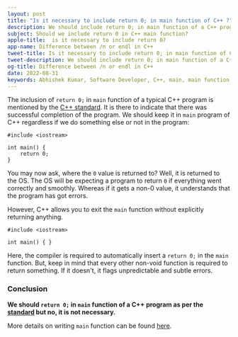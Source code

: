 ```yaml
---
layout: post
title: "Is it necessary to include return 0; in main function of C++ ?"
description: We should include return 0; in main function of a C++ program as per the standard but no, it is not necessary.
subject: Should we include return 0 in C++ main function?
apple-title:  is it necessary to include return 0?
app-name: Difference between /n or endl in C++
tweet-title: Is it necessary to include return 0; in main function of C++ ?
tweet-description: We should include return 0; in main function of a C++ program as per the standard but no, it is not necessary.
og-title: Difference between /n or endl in C++
date: 2022-08-31
keywords: Abhishek Kumar, Software Developer, C++, main, main function, return 0, necessity
---
```


The inclusion of `return 0;` in `main` function of a typical C++ program is mentioned by the [C++ standard](https://isocpp.org/std/the-standard). It is there to indicate that there was successful completion of the program.
We should keep it in `main` program of C++ regardless if we do something else or not in the program:

```
#include <iostream>

int main() {
	return 0;
}
```

You may now ask, where the `0` value is returned to? Well, it is returned to the OS. The OS will be expecting a program to return `0` if everything went correctly and smoothly. Whereas if it gets a non-0 value, it understands that the program has got errors.

However, C++ allows you to exit the `main` function without explicitly returning anything. 

```
#include <iostream>

int main() { }
```

Here, the compiler is required to automatically insert a `return 0;` in the `main` function.  But, keep in mind that every other non-void function is required to return something. If it doesn't, it flags unpredictable and subtle errors.

### Conclusion

**We should `return 0;` in `main` function of a C++ program as per the [standard](https://isocpp.org/std/the-standard) but no, it is not necessary.**

More details on writing `main` function can be found [here](https://mr-kumar-abhishek.github.io/blog/2020/04/11/overview-of-main-function-in-c-and-c-plus-plus).
